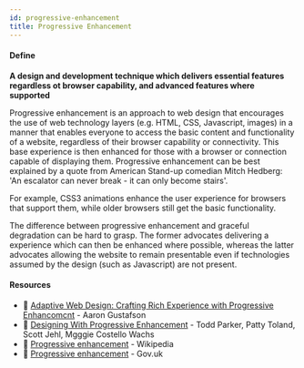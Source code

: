 ```yaml
---
id: progressive-enhancement
title: Progressive Enhancement
---
```


<!-- [![docs-source](https://img.shields.io/badge/SRC-UX%20Companion-blue)](https://play.google.com/store/apps/details?id=com.cyberduck.uxcompanion) -->

#### Define

**A design and development technique which delivers essential features regardless ot browser capability, and advanced features where supported**

Progressive enhancement is an approach to web design that encourages the use of web technology layers (e.g. HTML, CSS, Javascript, images) in a manner that enables everyone to access the basic content and functionality of a website, regardless of their browser capability or connectivity. This base experience is then enhanced for those with a browser or connection capable of displaying them. Progressive enhancement can be best explained by a quote from American Stand-up comedian Mitch Hedberg: 'An escalator can never break - it can only become stairs'.

For example, CSS3 animations enhance the user experience for browsers that support them, while older browsers still get the basic functionality. 

The difference between progressive enhancement and graceful degradation can be hard to grasp. The former advocates delivering a experience which can then be enhanced where possible, whereas the latter advocates allowing the website to remain presentable even if technologies assumed by the design (such as Javascript) are not present. 

#### Resources

* 📘 [Adaptive Web Design: Crafting Rich Experience with Progressive Enhancomcnt](https://www.amazon.co.uk/Adaptive-Web-Design-Experiences-Progressive/dp/0134216148) - Aaron Gustafson
* 📘 [Designing With Progressive Enhancement](https://www.filamentgroup.com/dwpe/) - Todd Parker, Patty Toland, Scott Jehl, Mgggie Costello Wachs
* 📃 [Progressive enhancement](https://en.wikipedia.org/wiki/Progressive_enhancement) - Wikipedia
* 📃 [Progressive enhancement](https://www.gov.uk/service-manual/technology/using-progressive-enhancement) - Gov.uk